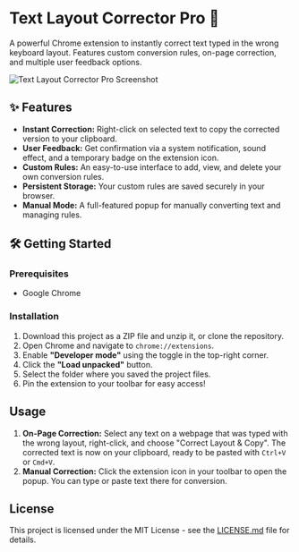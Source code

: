 # Text Layout Corrector Pro 🚀

A powerful Chrome extension to instantly correct text typed in the wrong keyboard layout. Features custom conversion rules, on-page correction, and multiple user feedback options.

![Text Layout Corrector Pro Screenshot](https://i.imgur.com/your-project-screenshot.png)

## ✨ Features

- **Instant Correction:** Right-click on selected text to copy the corrected version to your clipboard.
- **User Feedback:** Get confirmation via a system notification, sound effect, and a temporary badge on the extension icon.
- **Custom Rules:** An easy-to-use interface to add, view, and delete your own conversion rules.
- **Persistent Storage:** Your custom rules are saved securely in your browser.
- **Manual Mode:** A full-featured popup for manually converting text and managing rules.

## 🛠️ Getting Started

### Prerequisites
- Google Chrome

### Installation
1. Download this project as a ZIP file and unzip it, or clone the repository.
2. Open Chrome and navigate to `chrome://extensions`.
3. Enable **"Developer mode"** using the toggle in the top-right corner.
4. Click the **"Load unpacked"** button.
5. Select the folder where you saved the project files.
6. Pin the extension to your toolbar for easy access!

## Usage

1. **On-Page Correction:** Select any text on a webpage that was typed with the wrong layout, right-click, and choose "Correct Layout & Copy". The corrected text is now on your clipboard, ready to be pasted with `Ctrl+V` or `Cmd+V`.
2. **Manual Correction:** Click the extension icon in your toolbar to open the popup. You can type or paste text there for conversion.

## License
This project is licensed under the MIT License - see the [LICENSE.md](LICENSE.md) file for details.
